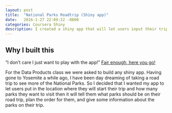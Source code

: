 ```yaml
---
layout: post
title:  "National Parks Roadtrip (Shiny app)"
date:   2016-1-27 22:09:22 -0800
categories: Coursera Shiny
description: I created a shiny app that will let users input their trip preferences then plots the trip and give info about the parks.
---
```


## Why I built this
“I don’t care I just want to play with the app!”  <a href='https://808sandbr.shinyapps.io/National_parks_roadtrip/'> Fair enough, here you go!</a>

For the Data Products class we were asked to build any shiny app. Having gone to Yosemite a while ago, I have been day dreaming of taking a road trip to see more of the National Parks. So I decided that I wanted my app to let users put in the location where they will start their trip and how many parks they want to visit then it will tell them what parks should be on their road trip, plan the order for them, and give some information about the parks on their trip.